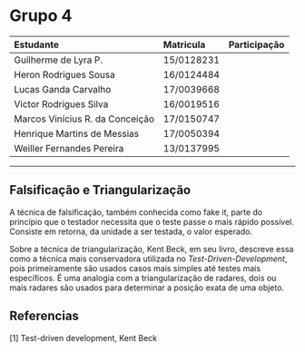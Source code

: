 # Grupo 4

|Estudante|Matricula|Participação|
|:--|:--|:--|
|Guilherme de Lyra P.|15/0128231||
|Heron Rodrigues Sousa|16/0124484||
|Lucas Ganda Carvalho|17/0039668||
|Victor Rodrigues Silva|16/0019516||
|Marcos Vinícius R. da Conceição|17/0150747||
|Henrique Martins de Messias|17/0050394||
|Weiller Fernandes Pereira|13/0137995||

-----

## Falsificação e Triangularização

A técnica de falsificação, também conhecida como fake it, parte do princípio que o testador necessita que o teste passe o mais rápido possível. Consiste em retorna, da unidade a ser testada, o valor esperado.

Sobre a técnica de triangularização, Kent Beck, em seu livro, descreve essa como a técnica mais conservadora utilizada no *Test-Driven-Development*, pois primeiramente são usados casos mais simples até testes mais específicos. É uma analogia com a triangularização de radares, dois ou mais radares são usados para determinar a posição exata de uma objeto.

## Referencias

[1] Test-driven development, Kent Beck